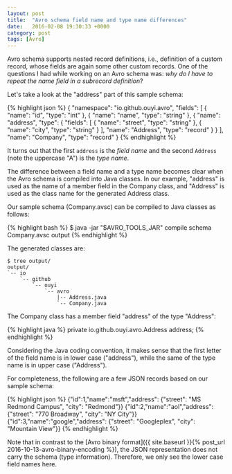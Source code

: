 ```yaml
---
layout: post
title:  "Avro schema field name and type name differences"
date:   2016-02-08 19:30:33 +0000
category: post
tags: [Avro]
---
```


Avro schema supports nested record definitions, i.e., definition of a custom record, whose fields are again some other custom records. One of the questions I had while working on an Avro schema was: _why do I have to repeat the name field in a subrecord definition_?

Let's take a look at the "address" part of this sample schema:

{% highlight json %}
{
    "namespace": "io.github.ouyi.avro",
    "fields": [
        {
            "name": "id",
            "type": "int"
        },
        {
            "name": "name",
            "type": "string"
        },
        {
            "name": "address",
            "type": {
                "fields": [
                    {
                        "name": "street",
                        "type": "string"
                    },
                    {
                        "name": "city",
                        "type": "string"
                    }
                ],
                "name": "Address",
                "type": "record"
            }
        }
    ],
    "name": "Company",
    "type": "record"
}
{% endhighlight %}

It turns out that the first `address` is the _field name_ and the second `Address` (note the uppercase "A") is the _type name_.

The difference between a field name and a type name becomes clear when the Avro schema is compiled into Java classes. In our example, "address" is used as the name of a member field in the Company class, and "Address" is used as the class name for the generated Address class.

Our sample schema (Company.avsc) can be compiled to Java classes as follows:

{% highlight bash %}
$ java -jar "$AVRO_TOOLS_JAR" compile schema Company.avsc output 
{% endhighlight %}

The generated classes are:

```
$ tree output/
output/
`-- io
    `-- github
        `-- ouyi
            `-- avro
                |-- Address.java
                `-- Company.java
```

The Company class has a member field "address" of the type "Address":

{% highlight java %}
private io.github.ouyi.avro.Address address;
{% endhighlight %}

Considering the Java coding convention, it makes sense that the first letter of the field name is in lower case ("address"), while the same of the type name is in upper case ("Address").

For completeness, the following are a few JSON records based on our sample schema:

{% highlight json %}
{"id":1,"name":"msft","address": {"street": "MS Redmond Campus", "city": "Redmond"}}
{"id":2,"name":"aol","address": {"street": "770 Broadway", "city": "NY City"}}
{"id":3,"name":"google","address": {"street": "Googleplex", "city": "Mountain View"}}
{% endhighlight %}
 
Note that in contrast to the [Avro binary format]({{ site.baseurl }}{% post_url 2016-10-13-avro-binary-encoding %}), the JSON representation does not carry the schema (type information). Therefore, we only see the lower case field names here.

<script>
    hljs.configure({languages: ['json']});
    hljs.initHighlightingOnLoad();
</script>
